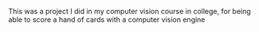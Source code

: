 This was a project I did in my computer vision course in college, for being able to score a hand of cards with a computer vision engine
